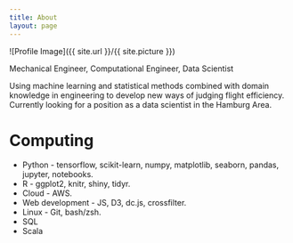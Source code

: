 ```yaml
---
title: About
layout: page
---
```

![Profile Image]({{ site.url }}/{{ site.picture }})

Mechanical Engineer, Computational Engineer, Data Scientist

Using machine learning and statistical methods combined with domain knowledge in engineering to develop new ways of judging flight efficiency. Currently looking for a position as a data scientist in the Hamburg Area.

# Computing

- Python - tensorflow, scikit-learn, numpy, matplotlib, seaborn, pandas, jupyter, notebooks.
- R - ggplot2, knitr, shiny, tidyr.
- Cloud - AWS.
- Web development - JS, D3, dc.js, crossfilter.
- Linux - Git, bash/zsh.
- SQL
- Scala
